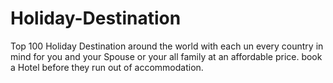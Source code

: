 # Holiday-Destination
Top 100 Holiday Destination around the world with each un every country in mind for you and your Spouse or your all family at an affordable price. book a Hotel before they run out of accommodation.
